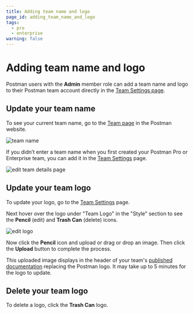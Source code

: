 ```yaml
---
title: Adding team name and logo
page_id: adding_team_name_and_logo
tags:
  - pro
  - enterprise
warning: false
---
```


# Adding team name and logo

Postman users with the **Admin** member role can add a team name and logo to their Postman team account directly in the [Team Settings page](https://go.postman.co/settings/team/general).

## Update your team name

To see your current team name, go to the [Team page](https://go.postman.co/team) in the Postman website.

![team name](https://s3.amazonaws.com/postman-static-getpostman-com/postman-docs/WS-docs-team2-1.png)

If you didn’t enter a team name when you first created your Postman Pro or Enterprise team, you can add it in the [Team Settings](https://go.postman.co/settings/team/general) page.

![edit team details page](https://s3.amazonaws.com/postman-static-getpostman-com/postman-docs/WS-team-settings-plain-1.png)

## Update your team logo

To update your logo, go to the [Team Settings](https://go.postman.co/settings/team/general) page.

Next hover over the logo under "Team Logo" in the "Style" section to see the **Pencil** \(edit\) and **Trash Can** \(delete\) icons.

![edit logo](https://s3.amazonaws.com/postman-static-getpostman-com/postman-docs/WS-team-logo-edit-1.png)

Now click the **Pencil** icon and upload or drag or drop an image. Then click the **Upload** button to complete the process.

This uploaded image displays in the header of your team's [published documentation](/postman/api_documentation/publishing_public_docs.md) replacing the Postman logo. It may take up to 5 minutes for the logo to update.

## Delete your team logo

To delete a logo, click the **Trash Can** logo.

